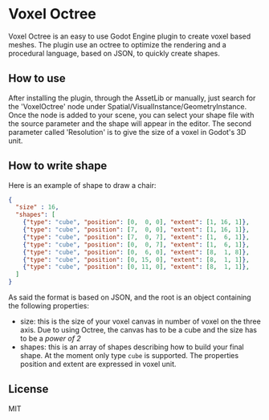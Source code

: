 # Voxel Octree
Voxel Octree is an easy to use Godot Engine plugin to create voxel based meshes.
The plugin use an octree to optimize the rendering and a procedural language, based on JSON, to quickly create shapes.

## How to use
After installing the plugin, through the AssetLib or manually, just search for the 'VoxelOctree' node under Spatial/VisualInstance/GeometryInstance.
Once the node is added to your scene, you can select your shape file with the source parameter and the shape will appear in the editor.
The second parameter called 'Resolution' is to give the size of a voxel in Godot's 3D unit.

## How to write shape
Here is an example of shape to draw a chair:
``` json
{
  "size" : 16,
  "shapes": [
    {"type": "cube", "position": [0,  0, 0], "extent": [1, 16, 1]},
    {"type": "cube", "position": [7,  0, 0], "extent": [1, 16, 1]},
    {"type": "cube", "position": [7,  0, 7], "extent": [1,  6, 1]},
    {"type": "cube", "position": [0,  0, 7], "extent": [1,  6, 1]},
    {"type": "cube", "position": [0,  6, 0], "extent": [8,  1, 8]},
    {"type": "cube", "position": [0, 15, 0], "extent": [8,  1, 1]},
    {"type": "cube", "position": [0, 11, 0], "extent": [8,  1, 1]},
  ]
}
```
As said the format is based on JSON, and the root is an object containing the following properties:
* size: this is the size of your voxel canvas in number of voxel on the three axis. Due to using Octree, the canvas has to be a cube and the size has to be a _power of 2_
* shapes: this is an array of shapes describing how to build your final shape. At the moment only type `cube` is supported. The properties position and extent are expressed in voxel unit.

License
----

MIT
